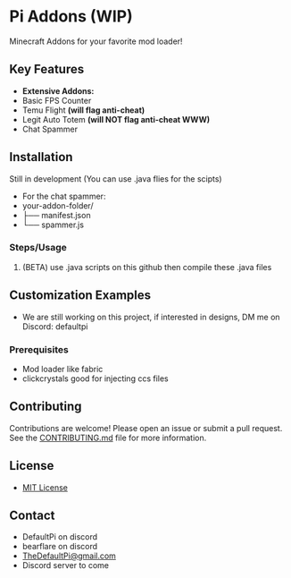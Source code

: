 # Pi Addons (WIP)
Minecraft Addons for your favorite mod loader!

## Key Features

*   **Extensive Addons:**
*   Basic FPS Counter
*   Temu Flight **(will flag anti-cheat)**
*   Legit Auto Totem **(will NOT flag anti-cheat WWW)**
*   Chat Spammer
## Installation

Still in development (You can use .java flies for the scipts)
*   For the chat spammer:
*   your-addon-folder/
*   ├── manifest.json
*   └── spammer.js

### Steps/Usage

1. (BETA) use .java scripts on this github then compile these .java files
   
## Customization Examples
*   We are still working on this project, if interested in designs, DM me on Discord: defaultpi

### Prerequisites

*   Mod loader like fabric
*   clickcrystals good for injecting ccs files

## Contributing

Contributions are welcome! Please open an issue or submit a pull request. See the [CONTRIBUTING.md](CONTRIBUTING.md) file for more information.

## License

*   [MIT License](LICENSE)

## Contact

*   DefaultPi on discord
*   bearflare on discord
*   [TheDefaultPi@gmail.com](mailto:TheDefaultPi@gmail.com)
*   Discord server to come
